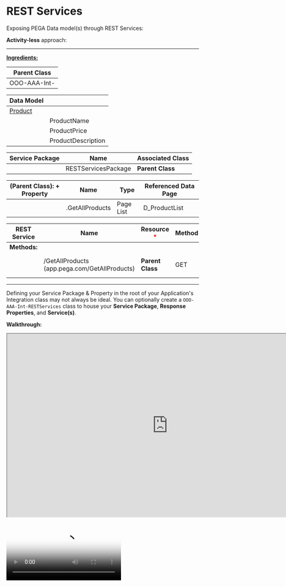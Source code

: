 # REST Services

Exposing PEGA Data model(s) through REST Services:

**Activity-less** approach:

---

**<u>Ingredients:</u>**

|**Parent Class**|
|-|
|OOO-AAA-Int-|

|Data Model||
|-|-|
|<u>Product</u>||
||ProductName|
||ProductPrice|
||ProductDescription|

|**Service Package**|Name|Associated Class|
|-|-|-|
||RESTServicesPackage|****Parent Class****|

|**(Parent Class): + Property**|Name|Type|Referenced Data Page|
|-|-|-|-|
||.GetAllProducts|Page List|D_ProductList



|REST Service|Name|Resource <span style="color: red">*</span>|Method|Request|Response <span style="color: red">*</span>|
|-|-|-|-|-|-|
|**Methods:**||||
||/GetAllProducts (app.pega.com/GetAllProducts)|**Parent Class**|GET||JSON, Map From Key: .GetAllProducts|

---

Defining your Service Package & Property in the root of your Application's Integration class may not always be ideal. You can optionally create a `OOO-AAA-Int-RESTServices` class to house your **Service Package**, **Response Properties**, and **Service(s)**.

**Walkthrough:**

<iframe src="https://drive.google.com/file/d/1RAY19vV5MncY4IUIEipih10dpE6E9OUK/preview" width="840" height="480" allow="autoplay"></iframe>

<video tabindex="-1" id="vjs_video_912_html5_api" data-player="obdhcLv77W" data-account="1519050010001" data-video-id="6254871655001" data-media-duration="" data-playback-rates="[.75, 1, 1.25, 1.5, 2]" data-application-id="" data-embed="default" class="vjs-tech" data-pega-video-asset-type="Video" data-pega-video-type="Video" data-src="https://players.brightcove.net/1519050010001/obdhcLv77W_default/index.html?videoId=6254871655001" preload="metadata" poster="https://cf-images.us-east-1.prod.boltdns.net/v1/static/1519050010001/388abf2b-4afa-4c5e-8ccf-c7c4d715ec0e/9d72bb29-d18b-4eed-a6c0-77a39ff995c6/1280x720/match/image.jpg" src="blob:https://academy.pega.com/4a656705-1af9-4176-a036-02b19fb0830c"></video>